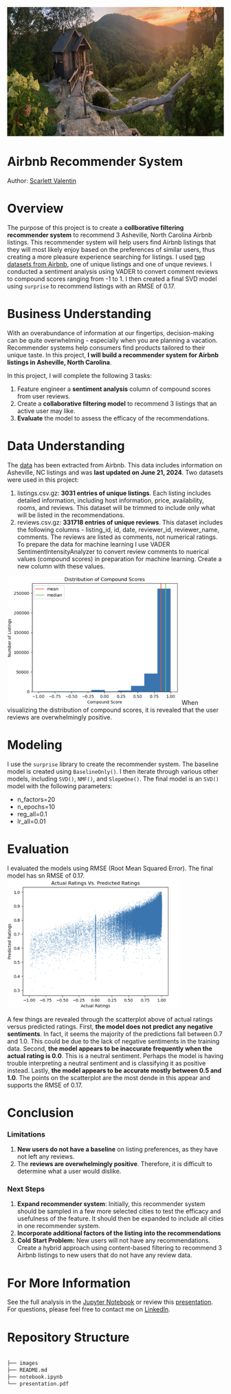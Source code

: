 <img src="images/banner.jpg/" style="height:300px">

# Airbnb Recommender System
Author: [Scarlett Valentin](https://www.linkedin.com/in/scarlett-valentin/)

# Overview
The purpose of this project is to create a **collborative filtering recommender system** to recommend 3 Asheville, North Carolina Airbnb listings. This recommender system will help users find Airbnb listings that they will most likely enjoy based on the preferences of similar users, thus creating a more pleasure experience searching for listings. I used [two datasets from Airbnb](https://insideairbnb.com/get-the-data/), one of unique listings and one of unque reviews. I conducted a sentiment analysis using VADER to convert comment reviews to compound scores ranging from -1 to 1. I then created a final SVD model using `surprise` to recommend listings with an RMSE of 0.17. 

# Business Understanding
With an overabundance of information at our fingertips, decision-making can be quite overwhelming - especially when you are planning a vacation. Recommender systems help consumers find products tailored to their unique taste. In this project, **I will build a recommender system for Airbnb listings in Asheville, North Carolina**. 

In this project, I will complete the following 3 tasks:

1. Feature engineer a **sentiment analysis** column of compound scores from user reviews.
2. Create a **collaborative filtering model** to recommend 3 listings that an active user may like.
4. **Evaluate** the model to assess the efficacy of the recommendations.

# Data Understanding
The [data](https://insideairbnb.com/get-the-data/) has been extracted from Airbnb. This data includes information on Asheville, NC listings and was **last updated on June 21, 2024**. Two datasets were used in this project:
1. listings.csv.gz: **3031 entries of unique listings**. Each listing includes detailed information, including host information, price, availability, rooms, and reviews. This dataset will be trimmed to include only what will be listed in the recommendations.
2. reviews.csv.gz: **331718 entries of unique reviews**. This dataset includes the following columns - listing_id, id, date, reviewer_id, reviewer_name, comments. The reviews are listed as comments, not numerical ratings. 
To prepare the data for machine learning I use VADER SentimentIntensityAnalyzer to convert review comments to nuerical values (compound scores) in preparation for machine learning. Create a new column with these values. 
<img src="images/compound_scores_distribution.png" style="height:300px">
When visualizing the distribution of compound scores, it is revealed that the user reviews are overwhelmingly positive. 


# Modeling
I use the `surprise` library to create the recommender system. The baseline model is created using `BaselineOnly()`. I then iterate through various other models, including `SVD()`, `NMF()`, and `SlopeOne()`. The final model is an `SVD()` model with the following parameters: 
- n_factors=20
- n_epochs=10
- reg_all=0.1
- lr_all=0.01

# Evaluation
I evaluated the models using RMSE (Root Mean Squared Error). The final model has sn RMSE of 0.17. 
<img src="images/actual_vs_predicted_ratings.png" style="height:300px">

A few things are revealed through the scatterplot above of actual ratings versus predicted ratings. First, **the model does not predict any negative sentiments**. In fact, it seems the majority of the predictions fall between 0.7 and 1.0. This could be due to the lack of negative sentiments in the training data. Second, **the model appears to be inaccurate frequently when the actual rating is 0.0**. This is a neutral sentiment. Perhaps the model is having trouble interpreting a neutral sentiment and is classifying it as positive instead. Lastly, **the model appears to be accurate mostly between 0.5 and 1.0**. The points on the scatterplot are the most dende in this appear and supports the RMSE of 0.17.

# Conclusion
### Limitations
1. **New users do not have a baseline** on listing preferences, as they have not left any reviews.
2. The **reviews are overwhelmingly positive**. Therefore, it is difficult to determine what a user would dislike. 

### Next Steps
1. **Expand recommender system**: Initially, this recommender system should be sampled in a few more selected cities to test the efficacy and usefulness of the feature. It should then be expanded to include all cities in one recommender system.
2. **Incorporate additional factors of the listing into the recommendations**
3. **Cold Start Problem:** New users will not have any recommendations. Create a hybrid approach using content-based filtering to recommend 3 Airbnb listings to new users that do not have any review data. 


# For More Information
See the full analysis in the [Jupyter Notebook](/notebook.ipynb/) or review this [presentation](/presentation.pdf/). <br>
For questions, please feel free to contact me on [LinkedIn](https://www.linkedin.com/in/scarlett-valentin/). 





# Repository Structure


```

├── images
├── README.md
├── notebook.ipynb
└── presentation.pdf
```
